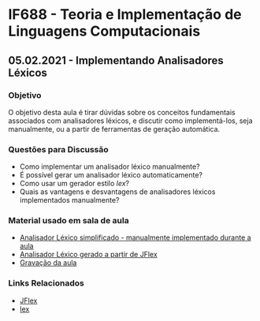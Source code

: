 # IF688 - Teoria e Implementação de Linguagens Computacionais

## 05.02.2021 - Implementando Analisadores Léxicos

### Objetivo

O objetivo desta aula é tirar dúvidas sobre os conceitos fundamentais associados com analisadores léxicos, e discutir como implementá-los, seja manualmente, ou a partir de ferramentas de geração automática.

### Questões para Discussão

- Como implementar um analisador léxico manualmente? 
- É possível gerar um analisador léxico automaticamente? 
- Como usar um gerador estilo _lex_? 
- Quais as vantagens e desvantagens de analisadores léxicos implementados manualmente?

### Material usado em sala de aula

- [Analisador Léxico simplificado - manualmente implementado durante a aula](https://github.com/if688/if688.github.io/tree/master/2021-02-05-analise-lexica/manual)
- [Analisador Léxico gerado a partir de JFlex](https://github.com/if688/if688.github.io/tree/master/2021-02-05-analise-lexica/jflex)
- [Gravação da aula](https://drive.google.com/file/d/156pW6nV5-0rpjwcjtxi62a2U7U5Yk882/view?usp=sharing)

### Links Relacionados

- [JFlex](http://jflex.de)
- [lex](http://dinosaur.compilertools.net/#lex)